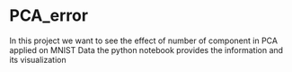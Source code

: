 # PCA_error
In this project we want to see the effect of number of component in PCA applied on MNIST Data
the python notebook provides the information and its visualization

